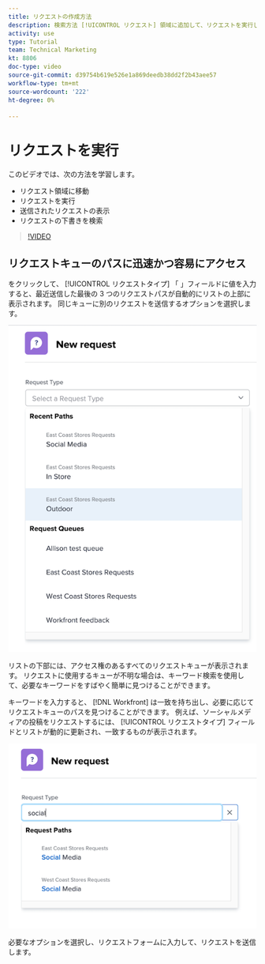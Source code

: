 ```yaml
---
title: リクエストの作成方法
description: 検索方法 [!UICONTROL リクエスト] 領域に追加して、リクエストを実行します。 送信されたリクエストとドラフトリクエストを表示する方法を説明します。
activity: use
type: Tutorial
team: Technical Marketing
kt: 8806
doc-type: video
source-git-commit: d39754b619e526e1a869deedb38dd2f2b43aee57
workflow-type: tm+mt
source-wordcount: '222'
ht-degree: 0%

---
```


# リクエストを実行

このビデオでは、次の方法を学習します。

* リクエスト領域に移動
* リクエストを実行
* 送信されたリクエストの表示
* リクエストの下書きを検索

>[!VIDEO](https://video.tv.adobe.com/v/336092/?quality=12)

## リクエストキューのパスに迅速かつ容易にアクセス

をクリックして、 [!UICONTROL リクエストタイプ] 「 」フィールドに値を入力すると、最近送信した最後の 3 つのリクエストパスが自動的にリストの上部に表示されます。 同じキューに別のリクエストを送信するオプションを選択します。

![最近のリクエストパスのリストを表示するリクエストタイプメニュー](assets/collaborator-fundamentals-1.png)

リストの下部には、アクセス権のあるすべてのリクエストキューが表示されます。 リクエストに使用するキューが不明な場合は、キーワード検索を使用して、必要なキーワードをすばやく簡単に見つけることができます。

キーワードを入力すると、 [!DNL Workfront] は一致を持ち出し、必要に応じてリクエストキューのパスを見つけることができます。 例えば、ソーシャルメディアの投稿をリクエストするには、 [!UICONTROL リクエストタイプ] フィールドとリストが動的に更新され、一致するものが表示されます。

![最近のリクエストパスを表示するために、フィールドに入力された単語を含むリクエストタイプメニュー](assets/collaborator-fundamentals-2.png)

必要なオプションを選択し、リクエストフォームに入力して、リクエストを送信します。

<!---
Learn more
Requests area overview
Create and submit Workfront requests
Guides
Make a work request
--->
